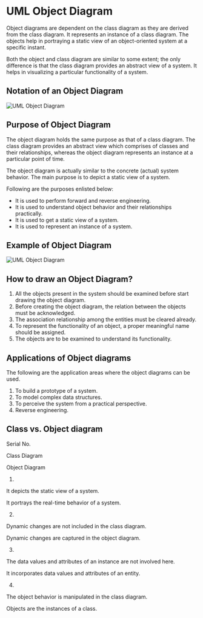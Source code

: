 UML Object Diagram
==================

Object diagrams are dependent on the class diagram as they are derived from the class diagram. It represents an instance of a class diagram. The objects help in portraying a static view of an object-oriented system at a specific instant.

Both the object and class diagram are similar to some extent; the only difference is that the class diagram provides an abstract view of a system. It helps in visualizing a particular functionality of a system.

Notation of an Object Diagram
-----------------------------

![UML Object Diagram](https://static.javatpoint.com/tutorial/uml/images/uml-object-diagram.png)

Purpose of Object Diagram
-------------------------

The object diagram holds the same purpose as that of a class diagram. The class diagram provides an abstract view which comprises of classes and their relationships, whereas the object diagram represents an instance at a particular point of time.

The object diagram is actually similar to the concrete (actual) system behavior. The main purpose is to depict a static view of a system.

Following are the purposes enlisted below:

*   It is used to perform forward and reverse engineering.
*   It is used to understand object behavior and their relationships practically.
*   It is used to get a static view of a system.
*   It is used to represent an instance of a system.

Example of Object Diagram
-------------------------

![UML Object Diagram](https://static.javatpoint.com/tutorial/uml/images/uml-object-diagram2.png)

How to draw an Object Diagram?
------------------------------

1.  All the objects present in the system should be examined before start drawing the object diagram.
2.  Before creating the object diagram, the relation between the objects must be acknowledged.
3.  The association relationship among the entities must be cleared already.
4.  To represent the functionality of an object, a proper meaningful name should be assigned.
5.  The objects are to be examined to understand its functionality.

Applications of Object diagrams
-------------------------------

The following are the application areas where the object diagrams can be used.

1.  To build a prototype of a system.
2.  To model complex data structures.
3.  To perceive the system from a practical perspective.
4.  Reverse engineering.

Class vs. Object diagram
------------------------

Serial No.

Class Diagram

Object Diagram

1.

It depicts the static view of a system.

It portrays the real-time behavior of a system.

2.

Dynamic changes are not included in the class diagram.

Dynamic changes are captured in the object diagram.

3.

The data values and attributes of an instance are not involved here.

It incorporates data values and attributes of an entity.

4.

The object behavior is manipulated in the class diagram.

Objects are the instances of a class.